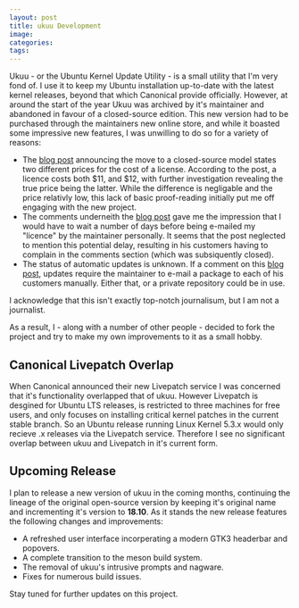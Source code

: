 ```yaml
---
layout: post
title: ukuu Development
image:
categories:
tags:
---
```


Ukuu - or the Ubuntu Kernel Update Utility - is a small utility that I'm very fond of. I use it to keep my Ubuntu installation up-to-date with the latest kernel releases, beyond that which Canonical provide officially. However, at around the start of the year Ukuu was archived by it's maintainer and abandoned in favour of a closed-source edition. This new version had to be purchased through the maintainers new online store, and while it boasted some impressive new features, I was unwilling to do so for a variety of reasons:

- The [blog post](https://teejeetech.in/2019/01/20/ukuu-v19-01/) announcing the move to a closed-source model states two different prices for the cost of a license. According to the post, a licence costs both $11, and $12, with further investigation revealing the true price being the latter. While the difference is negligable and the price relativly low, this lack of basic proof-reading initially put me off engaging with the new project.
- The comments underneith the [blog post](https://teejeetech.in/2019/01/20/ukuu-v19-01/) gave me the impression that I would have to wait a number of days before being e-mailed my "licence" by the maintainer personally. It seems that the post neglected to mention this potential delay, resulting in his customers having to complain in the comments section (which was subsiquently closed).
- The status of automatic updates is unknown. If a comment on this [blog post](https://teejeetech.in/2019/04/28/ukuu-v19-04/), updates require the maintainer to e-mail a package to each of his customers manually. Either that, or a private repository could be in use.

I acknowledge that this isn't exactly top-notch journalisum, but I am not a journalist. 

As a result, I - along with a number of other people - decided to fork the project and try to make my own improvements to it as a small hobby.

## Canonical Livepatch Overlap
When Canonical announced their new Livepatch service I was concerned that it's functionality overlapped that of ukuu. However Livepatch is desgined for Ubuntu LTS releases, is restricted to three machines for free users, and only focuses on installing critical kernel patches in the current stable branch. So an Ubuntu release running Linux Kernel 5.3.x would only recieve .x releases via the Livepatch service. Therefore I see no significant overlap between ukuu and Livepatch in it's current form.

## Upcoming Release
I plan to release a new version of ukuu in the coming months, continuing the lineage of the original open-source version by keeping it's original name and incrementing it's version to **18.10**. As it stands the new release features the following changes and improvements:

- A refreshed user interface incorperating a modern GTK3 headerbar and popovers.
- A complete transition to the meson build system.
- The removal of ukuu's intrusive prompts and nagware.
- Fixes for numerous build issues.

Stay tuned for further updates on this project.
